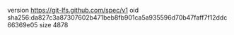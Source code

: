 version https://git-lfs.github.com/spec/v1
oid sha256:da827c3a87307602b471beb8fb901ca5a935596d70b47faff7f12ddc66369e05
size 4878
